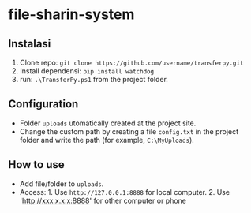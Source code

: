 # file-sharin-system

## Instalasi
1. Clone repo: `git clone https://github.com/username/transferpy.git`
2. Install dependensi: `pip install watchdog`
3. run: `.\TransferPy.ps1` from the project folder.

## Configuration
- Folder `uploads` utomatically created at the project site.
- Change the custom path by creating a file `config.txt` in the project folder and write the path (for example, `C:\MyUploads`).

## How to use
- Add file/folder to `uploads`.
- Access: 1. Use `http://127.0.0.1:8888` for local computer.
          2. Use 'http://xxx.x.x.x:8888' for other computer or phone
